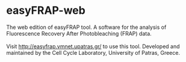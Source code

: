 # easyFRAP-web
The web edition of easyFRAP tool. A software for the analysis of Fluorescence Recovery After Photobleaching (FRAP) data.
</br> </br> Visit http://easyfrap.vmnet.upatras.gr/ to use this tool. Developed and maintained by the Cell Cycle Laboratory, University of Patras, Greece.
